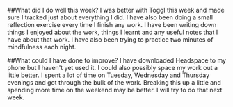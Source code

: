 ##What did I do well this week?
I was better with Toggl this week and made sure I tracked just about everything I did.
I have also been doing a small reflection exercise every time I finish any work. I have
been writing down things I enjoyed about the work, things I learnt and any useful notes
that I have about that work. I have also been trying to practice two minutes of mindfulness
each night.

##What could I have done to improve?
I have downloaded Headspace to my phone but I haven't yet used it. I could also possibly
space my work out a little better. I spent a lot of time on Tuesday, Wednesday and Thursday
evenings and got through the bulk of the work. Breaking this up a little and spending more
time on the weekend may be better. I will try to do that next week.
